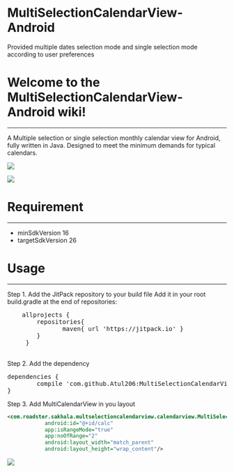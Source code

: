 # MultiSelectionCalendarView-Android
Provided multiple dates selection mode and single selection mode according to user preferences

# Welcome to the MultiSelectionCalendarView-Android wiki!
***

A Multiple selection or single selection monthly calendar view for Android, fully written in Java. Designed to meet the minimum demands for typical calendars.

![](https://user-images.githubusercontent.com/3988942/29988362-7f21dc70-8f8a-11e7-91bf-85245885c525.png)

![](https://user-images.githubusercontent.com/3988942/29988381-a9e79c6a-8f8a-11e7-88fb-d2684f35273a.png)

# Requirement
***

* minSdkVersion 16
* targetSdkVersion 26


# Usage
***

Step 1. Add the JitPack repository to your build file
Add it in your root build.gradle at the end of repositories:
<br/>
<pre>
    allprojects {
        repositories{
               maven{ url 'https://jitpack.io' }
        }
     }
</pre>
<br/>
Step 2. Add the dependency
<pre>dependencies {
        compile 'com.github.Atul206:MultiSelectionCalendarView-Android:1.1.3'
}</pre>

Step 3. Add MultiCalendarView in you layout


```xml
<com.roadster.sakhala.multselectioncalendarview.calendarview.MultiSelectionCalendarView
            android:id="@+id/calc"
            app:isRangeMode="true"
            app:noOfRange="2"
            android:layout_width="match_parent"
            android:layout_height="wrap_content"/>
```


[![](https://jitpack.io/v/Atul206/MultiSelectionCalendarView-Android.svg)](https://jitpack.io/#Atul206/MultiSelectionCalendarView-Android)
